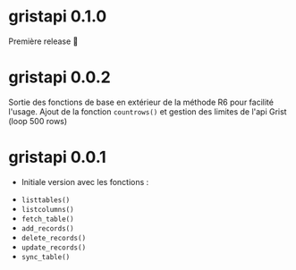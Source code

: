 # gristapi 0.1.0
Première release :tada:

# gristapi 0.0.2

Sortie des fonctions de base en extérieur de la méthode R6 pour facilité l'usage.
Ajout de la fonction `countrows()` et gestion des limites de l'api Grist (loop 500 rows)

# gristapi 0.0.1

* Initiale version avec les fonctions :
- `listtables()`
- `listcolumns()`
- `fetch_table()`
- `add_records()`
- `delete_records()`
- `update_records()`
- `sync_table()`
